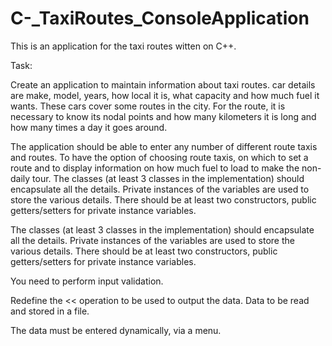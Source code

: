# C-_TaxiRoutes_ConsoleApplication
This is an application for the taxi routes witten on C++.

Task:

Create an application to maintain information about taxi routes. car details are make, model, years, how local it is, what capacity and how much fuel it wants. These cars cover some routes in the city. For the route, it is necessary to know its nodal points and how many kilometers it is long and how many times a day it goes around.

The application should be able to enter any number of different route taxis and routes.
To have the option of choosing route taxis, on which to set a route and to display information on how much fuel to load to make the non-daily tour.
The classes (at least 3 classes in the implementation) should encapsulate all the details. Private instances of the variables are used to store the various details. There should be at least two constructors, public getters/setters for private instance variables.

The classes (at least 3 classes in the implementation) should encapsulate all the details. Private instances of the variables are used to store the various details. There should be at least two constructors, public getters/setters for private instance variables.

You need to perform input validation.

Redefine the << operation to be used to output the data. Data to be read and stored in a file.

The data must be entered dynamically, via a menu.
